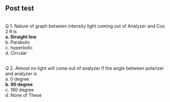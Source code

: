 ## Post test
<br>
Q 1. Nature of graph between intensity light coming out of Analyzer and Cos 2 θ is<br>
<b>a. Straight line<br></b>
b. Parabolic<br>
c. hyperbolic<br>
d. Circular<br><br>

Q 2. Almost no light will come out of analyzer if the angle between polarizer and analyzer is<br>
a. 0 degree<br>
<b>b. 90 degree<br></b>
c. 180 degree<br>
d. None of These<br>

